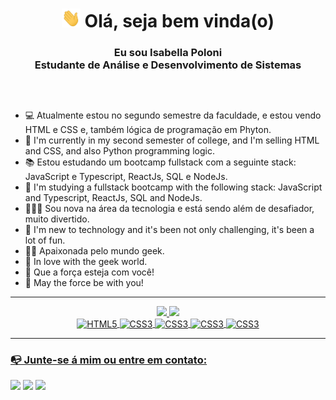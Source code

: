 

<h1 align="center"> <img src="https://raw.githubusercontent.com/ABSphreak/ABSphreak/master/gifs/Hi.gif" width="30px" height="30px"> Olá, seja bem vinda(o)</h1>
<h3 align="center">Eu sou Isabella Poloni <br> Estudante de Análise e Desenvolvimento de Sistemas</h3>
<h2 align="center"></h2>
<div style="display: inline_block"><br>
<!-- <img align="right" alt="isa-image" height="207" style="border-radius:45px;" src="https://share-cdn.picrew.me/shareImg/org/202203/338224_jKYnHD1U.png"> -->


- 💻  Atualmente estou no segundo semestre da faculdade, e estou vendo HTML e CSS e, também lógica de programação em Phyton. 
- 🔁  I'm currently in my second semester of college, and I'm selling HTML and CSS, and also Python programming logic.
- 📚  Estou estudando um bootcamp fullstack com a seguinte stack:  JavaScript e Typescript, ReactJs, SQL e NodeJs. 
- 🔁  I'm studying a fullstack bootcamp with the following stack: JavaScript and Typescript, ReactJs, SQL and NodeJs.
- 👩🏼‍💻  Sou nova na área da tecnologia e está sendo além de desafiador, muito divertido. 
- 🔁  I'm new to technology and it's been not only challenging, it's been a lot of fun.
- 🖖🏼  Apaixonada pelo mundo geek.   
- 🔁  In love with the geek world.
- 👾  Que a força esteja com você! 
- 🔁  May the force be with you!
  
<hr></hr>
  <div align="left">
  <a href="https://github.com/isapoloni">
</div>
  
<div align="center">
  <a href="https://github.com/isapoloni">
  <img height="150em" src="https://github-readme-stats.vercel.app/api?username=isapoloni&show_icons=true&&theme=aura&count_private=true"/>
  <img height="150em" src="https://github-readme-stats.vercel.app/api/top-langs/?username=isapoloni&layout=compact&langs_count=7&theme=aura"/>
</div>
    
<div align ="center">  
  <img align="center" alt="HTML5" height="30" widht="30"src="https://cdn.jsdelivr.net/gh/devicons/devicon/icons/html5/html5-original.svg">
  <img align="center" alt="CSS3" height="30" wight="40" src="https://cdn.jsdelivr.net/gh/devicons/devicon/icons/css3/css3-original.svg">
  <img align="center" alt="CSS3" height="30" wight="40" src="https://cdn.jsdelivr.net/gh/devicons/devicon/icons/javascript/javascript-original.svg" />
  <img align="center" alt="CSS3" height="30" wight="40" src="https://cdn.jsdelivr.net/gh/devicons/devicon/icons/react/react-original.svg" />
  <img align="center" alt="CSS3" height="35" wight="40" src="https://cdn.jsdelivr.net/gh/devicons/devicon/icons/python/python-original.svg" />
</div>
  
<hr></hr>

<h3 align="left">📭 Junte-se á mim ou entre em contato:</h3>
  
<div>
  <p align="left">
  <a href="https://www.linkedin.com/in/isabella-poloni-20555021b" target="_blank"><img src="https://img.shields.io/badge/LinkedIn-0077B5?style=for-the-badge&logo=linkedin&logoColor=white"></a> 
  <a href ="mailto:isabellapolonij@gmail.com" target="_blank"><img src="https://img.shields.io/badge/Gmail-D14836?style=for-the-badge&logo=gmail&logoColor=white"></a>
  <a href ="mailto:isabella.oliveira24@outlook.com" target="_blank"><img src="https://img.shields.io/badge/Microsoft_Outlook-0078D4?style=for-the-badge&logo=microsoft-outlook&logoColor=white"></a>
</div>
 
   
